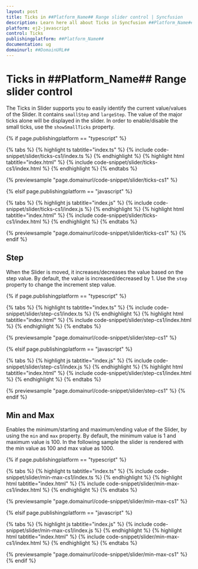 ```yaml
---
layout: post
title: Ticks in ##Platform_Name## Range slider control | Syncfusion
description: Learn here all about Ticks in Syncfusion ##Platform_Name## Range slider control of Syncfusion Essential JS 2 and more.
platform: ej2-javascript
control: Ticks 
publishingplatform: ##Platform_Name##
documentation: ug
domainurl: ##DomainURL##
---
```


# Ticks in ##Platform_Name## Range slider control

The Ticks in Slider supports you to easily identify the current value/values of the Slider. It contains `smallStep` and `largeStep`. The value of the major ticks alone will be displayed in the slider. In order to enable/disable the small ticks, use the `showSmallTicks` property.

{% if page.publishingplatform == "typescript" %}

 {% tabs %}
{% highlight ts tabtitle="index.ts" %}
{% include code-snippet/slider/ticks-cs1/index.ts %}
{% endhighlight %}
{% highlight html tabtitle="index.html" %}
{% include code-snippet/slider/ticks-cs1/index.html %}
{% endhighlight %}
{% endtabs %}
        
{% previewsample "page.domainurl/code-snippet/slider/ticks-cs1" %}

{% elsif page.publishingplatform == "javascript" %}

{% tabs %}
{% highlight js tabtitle="index.js" %}
{% include code-snippet/slider/ticks-cs1/index.js %}
{% endhighlight %}
{% highlight html tabtitle="index.html" %}
{% include code-snippet/slider/ticks-cs1/index.html %}
{% endhighlight %}
{% endtabs %}

{% previewsample "page.domainurl/code-snippet/slider/ticks-cs1" %}
{% endif %}

## Step

When the Slider is moved, it increases/decreases the value based on the step value. By default, the value is increased/decreased by 1. Use the `step` property to change the increment step value.

{% if page.publishingplatform == "typescript" %}

 {% tabs %}
{% highlight ts tabtitle="index.ts" %}
{% include code-snippet/slider/step-cs1/index.ts %}
{% endhighlight %}
{% highlight html tabtitle="index.html" %}
{% include code-snippet/slider/step-cs1/index.html %}
{% endhighlight %}
{% endtabs %}
        
{% previewsample "page.domainurl/code-snippet/slider/step-cs1" %}

{% elsif page.publishingplatform == "javascript" %}

{% tabs %}
{% highlight js tabtitle="index.js" %}
{% include code-snippet/slider/step-cs1/index.js %}
{% endhighlight %}
{% highlight html tabtitle="index.html" %}
{% include code-snippet/slider/step-cs1/index.html %}
{% endhighlight %}
{% endtabs %}

{% previewsample "page.domainurl/code-snippet/slider/step-cs1" %}
{% endif %}

## Min and Max

Enables the minimum/starting and maximum/ending value of the Slider, by using the `min` and `max` property. By default, the minimum value is 1 and maximum value is 100. In the following sample the slider is rendered with the min value as 100 and max value as 1000.

{% if page.publishingplatform == "typescript" %}

 {% tabs %}
{% highlight ts tabtitle="index.ts" %}
{% include code-snippet/slider/min-max-cs1/index.ts %}
{% endhighlight %}
{% highlight html tabtitle="index.html" %}
{% include code-snippet/slider/min-max-cs1/index.html %}
{% endhighlight %}
{% endtabs %}
        
{% previewsample "page.domainurl/code-snippet/slider/min-max-cs1" %}

{% elsif page.publishingplatform == "javascript" %}

{% tabs %}
{% highlight js tabtitle="index.js" %}
{% include code-snippet/slider/min-max-cs1/index.js %}
{% endhighlight %}
{% highlight html tabtitle="index.html" %}
{% include code-snippet/slider/min-max-cs1/index.html %}
{% endhighlight %}
{% endtabs %}

{% previewsample "page.domainurl/code-snippet/slider/min-max-cs1" %}
{% endif %}